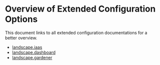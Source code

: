 # Overview of Extended Configuration Options

This document links to all extended configuration documentations for a better overview.

- [landscape.iaas](iaas.md)
- [landscape.dashboard](dashboard.md)
- [landscape.gardener](gardener.md)